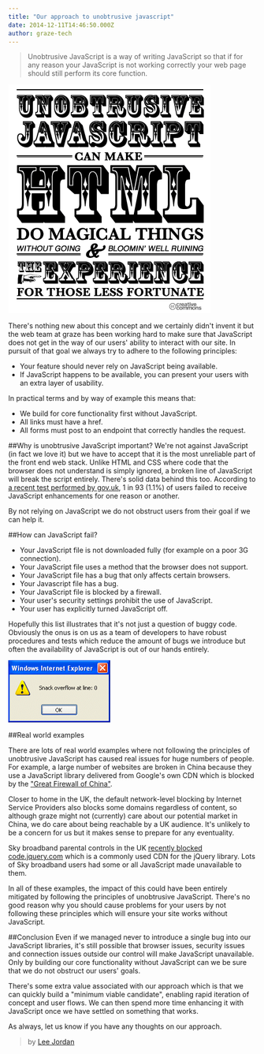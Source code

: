 ```yaml
---
title: "Our approach to unobtrusive javascript"
date: 2014-12-11T14:46:50.000Z
author: graze-tech
---
```


> Unobtrusive JavaScript is a way of writing JavaScript so that if for any reason your JavaScript is not working correctly your web page should still perform its core function.

[![](/content/images/2014/12/unobtrusive-javascript.gif)](http://unobtrusify.com/)

There's nothing new about this concept and we certainly didn't invent it but the web team at graze has been working hard to make sure that JavaScript does not get in the way of our users' ability to interact with our site. In pursuit of that goal we always try to adhere to the following principles:

* Your feature should never rely on JavaScript being available.
* If JavaScript happens to be available, you can present your users with an extra layer of usability.

In practical terms and by way of example this means that:

* We build for core functionality first without JavaScript.
* All links must have a href.
* All forms must post to an endpoint that correctly handles the request.

##Why is unobtrusive JavaScript important?
We're not against JavaScript (in fact we love it) but we have to accept that it is the most unreliable part of the front end web stack. Unlike HTML and CSS where code that the browser does not understand is simply ignored, a broken line of JavaScript will break the script entirely. There's solid data behind this too. According to [a recent test performed by gov.uk](https://gds.blog.gov.uk/2013/10/21/how-many-people-are-missing-out-on-javascript-enhancement/), 1 in 93 (1.1%) of users failed to receive JavaScript enhancements for one reason or another.

By not relying on JavaScript we do not obstruct users from their goal if we can help it.

##How can JavaScript fail?

* Your JavaScript file is not downloaded fully (for example on a poor 3G connection).
* Your JavaScript file uses a method that the browser does not support.
* Your JavaScript file has a bug that only affects certain browsers.
* Your Javascript file has a bug.
* Your JavaScript file is blocked by a firewall.
* Your user's security settings prohibit the use of JavaScript.
* Your user has explicitly turned JavaScript off.

Hopefully this list illustrates that it's not just a question of buggy code. Obviously the onus is on us as a team of developers to have robust procedures and tests which reduce the amount of bugs we introduce but often the availability of JavaScript is out of our hands entirely.

![](/content/images/2014/12/error-1.png)

##Real world examples

There are lots of real world examples where not following the principles of unobtrusive JavaScript has caused real issues for huge numbers of people. For example, a large number of websites are broken in China because they use a JavaScript library delivered from Google's own CDN which is blocked by the ["Great Firewall of China"](http://en.wikipedia.org/wiki/Golden_Shield_Project).

Closer to home in the UK, the default network-level blocking by Internet Service Providers also blocks some domains regardless of content, so although graze might not (currently) care about our potential market in China, we do care about being reachable by a UK audience. It's unlikely to be a concern for us but it makes sense to prepare for any eventuality.

Sky broadband parental controls in the UK [recently blocked code.jquery.com](http://www.theguardian.com/technology/2014/jan/28/sky-broadband-blocks-jquery-web-critical-plugin) which is a commonly used CDN for the jQuery library. Lots of Sky broadband users had some or all JavaScript made unavailable to them.

In all of these examples, the impact of this could have been entirely mitigated by following the principles of unobtrusive JavaScript. There's no good reason why you should cause problems for your users by not following these principles which will ensure your site works without JavaScript.

##Conclusion
Even if we managed never to introduce a single bug into our JavaScript libraries, it's still possible that browser issues, security issues and connection issues outside our control will make JavaScript unavailable. Only by building our core functionality without JavaScript can we be sure that we do not obstruct our users' goals.

There's some extra value associated with our approach which is that we can quickly build a "minimum viable candidate", enabling rapid iteration of concept and user flows. We can then spend more time enhancing it with JavaScript once we have settled on something that works.

As always, let us know if you have any thoughts on our approach.

> by [Lee Jordan](https://github.com/leejordan)